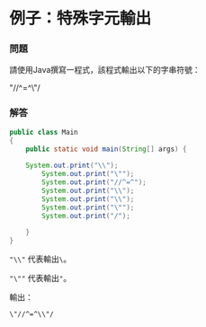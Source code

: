 # 例子：特殊字元輸出

### 問題

請使用Java撰寫一程式，該程式輸出以下的字串符號：

"//^=^\\"/

### 解答

```java
public class Main
{
	public static void main(String[] args) {
	
	System.out.print("\\");
        System.out.print("\"");
        System.out.print("//^=^");
        System.out.print("\\");
        System.out.print("\\");
        System.out.print("\"");
        System.out.print("/");
        
	}
}
```

`"\\"` 代表輸出`\`。

`"\""` 代表輸出`"`。

輸出：

```
\"//^=^\\"/
```
